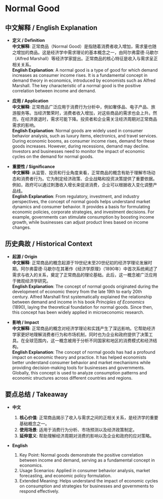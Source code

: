 # Normal Good

## 中文解释 / English Explanation

* **定义 / Definition**  
  **中文解释**: 正常商品（Normal Good）是指随着消费者收入增加，需求量也随之增加的商品。这是经济学中需求理论的基本概念之一，由阿尔弗雷德·马歇尔（Alfred Marshall）等经济学家提出。正常商品的核心特征是收入与需求呈正相关关系。  
  **English Explanation**: A normal good is a type of good for which demand increases as consumer income rises. It is a fundamental concept in demand theory in economics, introduced by economists such as Alfred Marshall. The key characteristic of a normal good is the positive correlation between income and demand.

* **应用 / Application**  
  **中文解释**: 正常商品广泛应用于消费行为分析中，例如奢侈品、电子产品、旅游服务等。当经济繁荣时，消费者收入增加，对这些商品的需求也会上升。然而，在经济衰退时，需求可能下降。投资者和企业需关注经济周期对正常商品需求的影响。  
  **English Explanation**: Normal goods are widely used in consumer behavior analysis, such as luxury items, electronics, and travel services. During economic booms, as consumer income rises, demand for these goods increases. However, during recessions, demand may decline. Investors and businesses need to monitor the impact of economic cycles on the demand for normal goods.

* **重要性 / Significance**  
  **中文解释**: 从监管、投资和行业角度来看，正常商品的概念有助于理解市场动态和消费者行为。它为制定经济政策、企业战略和投资决策提供了重要依据。例如，政府可以通过刺激收入增长来促进消费，企业可以根据收入变化调整产品线。  
  **English Explanation**: From regulatory, investment, and industry perspectives, the concept of normal goods helps understand market dynamics and consumer behavior. It provides a basis for formulating economic policies, corporate strategies, and investment decisions. For example, governments can stimulate consumption by boosting income growth, while businesses can adjust product lines based on income changes.

## 历史典故 / Historical Context

* **起源 / Origin**  
  **中文解释**: 正常商品的概念起源于19世纪末至20世纪初的经济学理论发展时期。阿尔弗雷德·马歇尔在其著作《经济学原理》（1890年）中首次系统阐述了需求与收入的关系，奠定了正常商品的理论基础。此后，这一概念被广泛应用于微观经济学研究。  
  **English Explanation**: The concept of normal goods originated during the development of economic theory from the late 19th to early 20th century. Alfred Marshall first systematically explained the relationship between demand and income in his book *Principles of Economics* (1890), laying the theoretical foundation for normal goods. Since then, this concept has been widely applied in microeconomic research.

* **影响 / Impact**  
  **中文解释**: 正常商品的概念对经济学理论和实践产生了深远影响。它帮助经济学家更好地理解消费者行为和市场机制，同时也为企业和政府提供了决策工具。在全球范围内，这一概念被用于分析不同国家和地区的消费模式和经济结构。  
  **English Explanation**: The concept of normal goods has had a profound impact on economic theory and practice. It has helped economists better understand consumer behavior and market mechanisms while providing decision-making tools for businesses and governments. Globally, this concept is used to analyze consumption patterns and economic structures across different countries and regions.

## 要点总结 / Takeaway

* **中文**  
  1. **核心价值**: 正常商品揭示了收入与需求之间的正相关关系，是经济学的重要基础概念之一。
  2. **使用场景**: 适用于消费行为分析、市场预测以及经济政策制定。
  3. **延伸意义**: 帮助理解经济周期对消费的影响以及企业和政府的应对策略。

* **English**  
  1. Key Point: Normal goods demonstrate the positive correlation between income and demand, serving as a fundamental concept in economics.
  2. Usage Scenarios: Applied in consumer behavior analysis, market forecasting, and economic policy formulation.
  3. Extended Meaning: Helps understand the impact of economic cycles on consumption and strategies for businesses and governments to respond effectively.